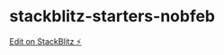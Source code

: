 # stackblitz-starters-nobfeb

[Edit on StackBlitz ⚡️](https://stackblitz.com/edit/stackblitz-starters-nobfeb)